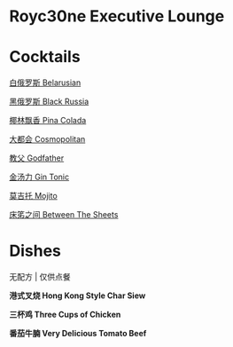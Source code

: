 # Royc30ne Executive Lounge

# Cocktails

[白俄罗斯 Belarusian](Recipes/%E7%99%BD%E4%BF%84%E7%BD%97%E6%96%AF%20Belarusian.md)

[黑俄罗斯 Black Russia](Recipes/%E9%BB%91%E4%BF%84%E7%BD%97%E6%96%AF%20Black%20Russia.md)

[椰林飘香 Pina Colada](Recipes/%E6%A4%B0%E6%9E%97%E9%A3%98%E9%A6%99%20Pina%20Colada.md)

[大都会 Cosmopolitan](Recipes/%E5%A4%A7%E9%83%BD%E4%BC%9A%20Cosmopolitan.md)

[教父 Godfather](Recipes/%E6%95%99%E7%88%B6%20Godfather.md)

[金汤力 Gin Tonic](Recipes/%E9%87%91%E6%B1%A4%E5%8A%9B%20Gin%20Tonic.md)

[莫吉托 Mojito](Recipes/%E8%8E%AB%E5%90%89%E6%89%98%20Mojito.md)

[床笫之间 Between The Sheets](Recipes/%E5%BA%8A%E7%AC%AB%E4%B9%8B%E9%97%B4%20Between%20The%20Sheets.md)

# Dishes

无配方 | 仅供点餐

**港式叉烧 Hong Kong Style Char Siew**

**三杯鸡 Three Cups of Chicken**

**番茄牛腩 Very Delicious Tomato Beef**
